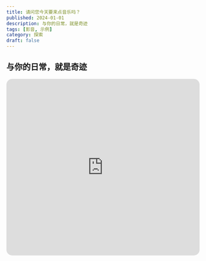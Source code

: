 ```yaml
---
title: 请问您今天要来点音乐吗？
published: 2024-01-01
description: 与你的日常，就是奇迹
tags: [影音, 示例]
category: 探索
draft: false
---
```



<!-- 
## YouTube

<iframe width="100%" height="468" src="https://www.youtube.com/embed/5gIf0_xpFPI?si=N1WTorLKL0uwLsU_" title="YouTube video player" frameborder="0" allow="accelerometer; autoplay; clipboard-write; encrypted-media; gyroscope; picture-in-picture; web-share" allowfullscreen></iframe>
 -->

## 与你的日常，就是奇迹

<iframe style="border-radius: 15px;" width="100%" height="460px" src="https://duke486.com:81/" scrolling="no" border="0" frameborder="no" framespacing="0" allowfullscreen="true"></iframe>
